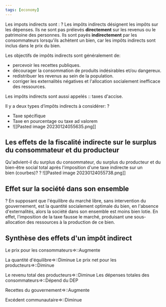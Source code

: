 ```yaml
---
tags: [economy] 
---
```


Les impots indirects sont :
?
Les impôts indirects désignent les impôts sur les dépenses. Ils ne sont pas prélevés **directement** sur les revenus ou le patrimoine des personnes. Ils sont payés **indirectement** par les consommateurs lorsqu'ils achètent un bien, car les impôts indirects sont inclus dans le prix du bien.
<!--SR:!2023-02-27,4,274-->

Les objectifs de impôts indirects sont généralement de:
- percevoir les recettes publiques.
- décourager la consommation de produits indésirables et/ou dangereux.
- redistribuer les revenus au sein de la population.
- corriger les externalités négatives et l'allocation socialement inefficace des ressources.

Les impôts indirects sont aussi appelés :: taxes d'accise.
<!--SR:!2023-03-11,14,290-->

Il y a deux types d’impôts indirects à considérer:
?
- Taxe spécifique
- Taxe en pourcentage ou taxe ad valorem
- ![[Pasted image 20230124055635.png]]
<!--SR:!2023-04-21,45,294-->

## Les effets de la fiscalité indirecte sur le surplus du consommateur et du producteur
Qu'advient-il du surplus du consommateur, du surplus du producteur et du bien-être social total après l'imposition d'une taxe indirecte sur un bien (courbes)?
?
![[Pasted image 20230124055738.png]]
<!--SR:!2023-02-26,1,239-->

## Effet sur la société dans son ensemble
?
En supposant que l'équilibre du marché libre, sans intervention du gouvernement, est la quantité socialement optimale du bien, en l'absence d'externalités, alors la société dans son ensemble est moins bien lotie. En effet, l'imposition de la taxe fausse le marché, produisant une sous-allocation des ressources à la production de ce bien.

## Synthèse des effets d'un impôt indirect 
Le prix pour les consommateurs=>::Augmente
<!--SR:!2023-03-11,14,290-->
La quantité d'équilibre=>::Diminue
Le prix net pour les producteurs=>::Diminue
<!--SR:!2023-03-01,4,279-->
Le revenu total des producteurs=>::Diminue
Les dépenses totales des consommateurs=>::Dépend du DEP
<!--SR:!2023-02-26,3,254-->
Recettes du gouvernement=>::Augmente
<!--SR:!2023-04-26,49,294-->
Excédent communautaire=>::Diminue
<!--SR:!2023-03-27,20,279-->